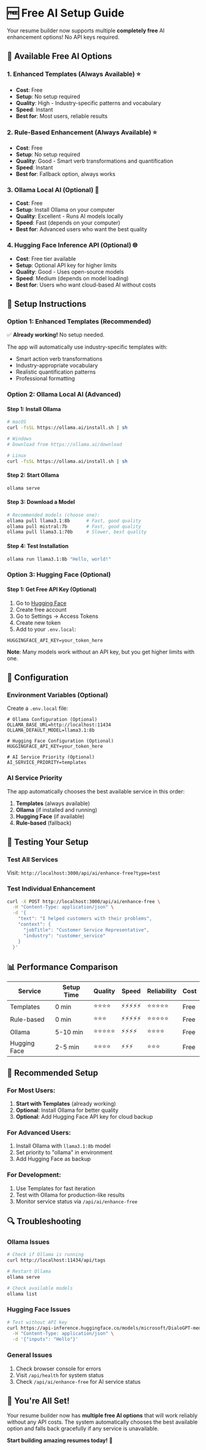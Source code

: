 # 🆓 Free AI Setup Guide

Your resume builder now supports multiple **completely free** AI enhancement options! No API keys required.

## 🎯 **Available Free AI Options**

### 1. **Enhanced Templates (Always Available) ⭐**
- **Cost**: Free
- **Setup**: No setup required
- **Quality**: High - Industry-specific patterns and vocabulary
- **Speed**: Instant
- **Best for**: Most users, reliable results

### 2. **Rule-Based Enhancement (Always Available) ⭐**
- **Cost**: Free
- **Setup**: No setup required
- **Quality**: Good - Smart verb transformations and quantification
- **Speed**: Instant
- **Best for**: Fallback option, always works

### 3. **Ollama Local AI (Optional) 🚀**
- **Cost**: Free
- **Setup**: Install Ollama on your computer
- **Quality**: Excellent - Runs AI models locally
- **Speed**: Fast (depends on your computer)
- **Best for**: Advanced users who want the best quality

### 4. **Hugging Face Inference API (Optional) 🌐**
- **Cost**: Free tier available
- **Setup**: Optional API key for higher limits
- **Quality**: Good - Uses open-source models
- **Speed**: Medium (depends on model loading)
- **Best for**: Users who want cloud-based AI without costs

## 🚀 **Setup Instructions**

### **Option 1: Enhanced Templates (Recommended)**
✅ **Already working!** No setup needed.

The app will automatically use industry-specific templates with:
- Smart action verb transformations
- Industry-appropriate vocabulary
- Realistic quantification patterns
- Professional formatting

### **Option 2: Ollama Local AI (Advanced)**

#### Step 1: Install Ollama
```bash
# macOS
curl -fsSL https://ollama.ai/install.sh | sh

# Windows
# Download from https://ollama.ai/download

# Linux
curl -fsSL https://ollama.ai/install.sh | sh
```

#### Step 2: Start Ollama
```bash
ollama serve
```

#### Step 3: Download a Model
```bash
# Recommended models (choose one):
ollama pull llama3.1:8b      # Fast, good quality
ollama pull mistral:7b       # Fast, good quality
ollama pull llama3.1:70b     # Slower, best quality
```

#### Step 4: Test Installation
```bash
ollama run llama3.1:8b "Hello, world!"
```

### **Option 3: Hugging Face (Optional)**

#### Step 1: Get Free API Key (Optional)
1. Go to [Hugging Face](https://huggingface.co/)
2. Create free account
3. Go to Settings → Access Tokens
4. Create new token
5. Add to your `.env.local`:
```env
HUGGINGFACE_API_KEY=your_token_here
```

**Note**: Many models work without an API key, but you get higher limits with one.

## 🔧 **Configuration**

### Environment Variables (Optional)
Create a `.env.local` file:

```env
# Ollama Configuration (Optional)
OLLAMA_BASE_URL=http://localhost:11434
OLLAMA_DEFAULT_MODEL=llama3.1:8b

# Hugging Face Configuration (Optional)
HUGGINGFACE_API_KEY=your_token_here

# AI Service Priority (Optional)
AI_SERVICE_PRIORITY=templates
```

### AI Service Priority
The app automatically chooses the best available service in this order:
1. **Templates** (always available)
2. **Ollama** (if installed and running)
3. **Hugging Face** (if available)
4. **Rule-based** (fallback)

## 🧪 **Testing Your Setup**

### Test All Services
Visit: `http://localhost:3000/api/ai/enhance-free?type=test`

### Test Individual Enhancement
```bash
curl -X POST http://localhost:3000/api/ai/enhance-free \
  -H "Content-Type: application/json" \
  -d '{
    "text": "I helped customers with their problems",
    "context": {
      "jobTitle": "Customer Service Representative",
      "industry": "customer_service"
    }
  }'
```

## 📊 **Performance Comparison**

| Service | Setup Time | Quality | Speed | Reliability | Cost |
|---------|------------|---------|-------|-------------|------|
| Templates | 0 min | ⭐⭐⭐⭐ | ⚡⚡⚡⚡⚡ | ⭐⭐⭐⭐⭐ | Free |
| Rule-based | 0 min | ⭐⭐⭐ | ⚡⚡⚡⚡⚡ | ⭐⭐⭐⭐⭐ | Free |
| Ollama | 5-10 min | ⭐⭐⭐⭐⭐ | ⚡⚡⚡⚡ | ⭐⭐⭐⭐ | Free |
| Hugging Face | 2-5 min | ⭐⭐⭐⭐ | ⚡⚡⚡ | ⭐⭐⭐ | Free |

## 🎯 **Recommended Setup**

### **For Most Users:**
1. **Start with Templates** (already working)
2. **Optional**: Install Ollama for better quality
3. **Optional**: Add Hugging Face API key for cloud backup

### **For Advanced Users:**
1. Install Ollama with `llama3.1:8b` model
2. Set priority to "ollama" in environment
3. Add Hugging Face as backup

### **For Development:**
1. Use Templates for fast iteration
2. Test with Ollama for production-like results
3. Monitor service status via `/api/ai/enhance-free`

## 🔍 **Troubleshooting**

### Ollama Issues
```bash
# Check if Ollama is running
curl http://localhost:11434/api/tags

# Restart Ollama
ollama serve

# Check available models
ollama list
```

### Hugging Face Issues
```bash
# Test without API key
curl https://api-inference.huggingface.co/models/microsoft/DialoGPT-medium \
  -H "Content-Type: application/json" \
  -d '{"inputs": "Hello"}'
```

### General Issues
1. Check browser console for errors
2. Visit `/api/health` for system status
3. Check `/api/ai/enhance-free` for AI service status

## 🎉 **You're All Set!**

Your resume builder now has **multiple free AI options** that will work reliably without any API costs. The system automatically chooses the best available option and falls back gracefully if any service is unavailable.

**Start building amazing resumes today!** 🚀

